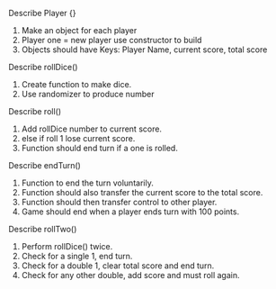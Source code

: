 Describe Player {}
1. Make an object for each player
2. Player one = new player use constructor to build
3. Objects should have Keys: Player Name, current score, total score

Describe rollDice()
1. Create function to make dice.
2. Use randomizer to produce number

Describe roll()
1. Add rollDice number to current score. 
2. else if roll 1 lose current score.
3. Function should end turn if a one is rolled.

Describe endTurn()
1. Function to end the turn voluntarily.
2. Function should also transfer the current score to the total score.
3. Function should then transfer control to other player.
4. Game should end when a player ends turn with 100 points.

Describe rollTwo()
1. Perform rollDice() twice.
2. Check for a single 1, end turn.
3. Check for a double 1, clear total score and end turn.
4. Check for any other double, add score and must roll again.


<!-- Two standard dice are rolled. If neither shows a 1, their sum is added to the turn total.
If a single 1 is rolled, the player scores nothing and the turn ends.
If two 1s are rolled, the player’s entire score is lost, and the turn ends.
If a double is rolled, the point total is added to the turn total as with any roll but the player is obligated to roll again (possible sub-variation of the two-dice game) -->